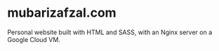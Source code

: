 # mubarizafzal.com

Personal website built with HTML and SASS, with an Nginx server on a Google Cloud VM.
